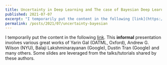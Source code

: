 ```yaml
---
title: Uncertainty in Deep Learning and The case of Bayesian Deep Learning
published: 2021-07-07
excerpt: "I temporarily put the content in the following [link](https://sonpeter.github.io/slides/Uncertainty&BDL.pdf)."
permalink: /posts/2021/07/uncertainty-bayesian 
---
```

I temporarily put the content in the following [link](https://sonpeter.github.io/slides/Uncertainty&BDL.pdf). This <b>informal</b> presentation involves various great works of Yarin Gal (OATML, Oxford), Andrew G. Wilson (NYU), Balaji Lakshminarayanan (Google), Dustin Tran (Google) and many others. Some slides are leveraged from the talks/tutorials shared by these authors.
